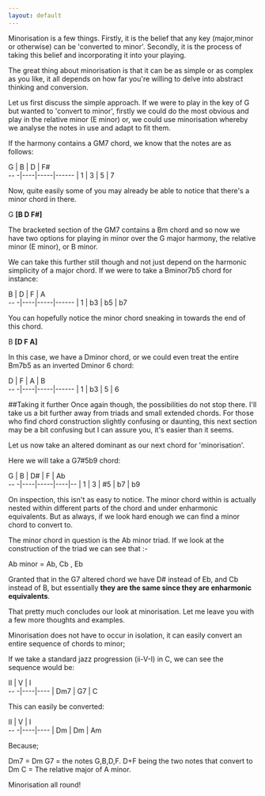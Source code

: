 ```yaml
---
layout: default
---
```


Minorisation is a few things. Firstly, it is the belief that any key (major,minor or otherwise) can be 'converted to minor'. Secondly, it is the process of taking this belief and incorporating it into your playing.

The great thing about minorisation is that it can be as simple or as complex as you like, it all depends on how far you're willing to delve into abstract thinking and conversion.

Let us first discuss the simple approach.
If we were to play in the key of G but wanted to 'convert to minor', firstly we could do the most obvious and play in the relative minor (E minor) or, we could use minorisation whereby we analyse the notes in use and adapt to fit them.

If the harmony contains a GM7 chord, we know that the notes are as follows:

G  | B  | D    | F#     
-- -|----|-----|------
|  1 | 3  | 5   | 7

Now, quite easily some of you may already be able to notice that there's a minor chord in there.

G **[B D F#]**

The bracketed section of the GM7 contains a Bm chord and so now we have two options for playing in minor over the G major harmony, the relative minor (E minor), or B minor.

We can take this further still though and not just depend on the harmonic simplicity of a major chord. If we were to take a Bminor7b5 chord for instance:

B  | D  | F    | A     
-- -|----|-----|------
|  1 | b3  | b5   | b7

You can hopefully notice the minor chord sneaking in towards the end of this chord.

B **[D F A]**

In this case, we have a Dminor chord, or we could even treat the entire Bm7b5 as an inverted Dminor 6 chord:

D  | F  | A    | B     
-- -|----|-----|------
|  1 | b3  | 5   | 6

##Taking it further
Once again though, the possibilities do not stop there. I'll take us a bit further away from triads and small extended chords. For those who find chord construction slightly confusing or daunting, this next section may be a bit confusing but I can assure you, it's easier than it seems.

Let us now take an altered dominant as our next chord for 'minorisation'.

Here we will take a G7#5b9 chord:

G  | B  | D#    | F | Ab     
-- -|----|-----|----|--
|  1 | 3  | #5   | b7   | b9

On inspection, this isn't as easy to notice. The minor chord within is actually nested within different parts of the chord and under enharmonic equivalents. But as always, if we look hard enough we can find a minor chord to convert to.

The minor chord in question is the Ab minor triad. 
If we look at the construction of the triad we can see that :-

Ab minor = Ab, Cb , Eb

Granted that in the G7 altered chord we have D# instead of Eb, and Cb instead of B, but essentially **they are the same since they are enharmonic equivalents**.

That pretty much concludes our look at minorisation. Let me leave you with a few more thoughts and examples.

Minorisation does not have to occur in isolation, it can easily convert an entire sequence of chords to minor;

If we take a standard jazz progression (ii-V-I) in C, we can see the sequence would be:

II  | V  | I      
-- -|----|----
|  Dm7 | G7  | C  


This can easily be converted:

II  | V  | I      
-- -|----|----
|  Dm | Dm  | Am  

Because;

Dm7 = Dm
G7 = the notes G,B,D,F. D+F being the two notes that convert to Dm
C = The relative major of A minor.

Minorisation all round!
